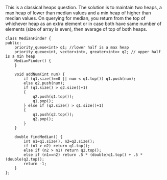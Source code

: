 This is a classical heaps question.
The solution is to maintain two heaps, a max heap of lower than median values and a min heap of higher than median values. On querying for median, you return from the top of whichever heap as an extra element or in case both have same number of elements (size of array is even), then avarage of top of both heaps.

```
class MedianFinder {
public:
    priority_queue<int> q1; //lower half is a max heap
    priority_queue<int, vector<int>, greater<int>> q2; // upper half is a min heap
    MedianFinder() {        
    }
    
    void addNum(int num) {
        if (q1.size()==0 || num < q1.top()) q1.push(num);
        else q2.push(num);
        if (q1.size() > q2.size()+1)
        {
            q2.push(q1.top());
            q1.pop();
        } else if (q2.size() > q1.size()+1)
        {
            q1.push(q2.top());
            q2.pop();
        }
    }
    
    double findMedian() {
        int n1=q1.size(), n2=q2.size();
        if (n1 > n2) return q1.top();
        else if (n2 > n1) return q2.top();
        else if (n1==n2) return .5 * (double)q1.top() + .5 * (double)q2.top();
        return -1;
    }
};
```
